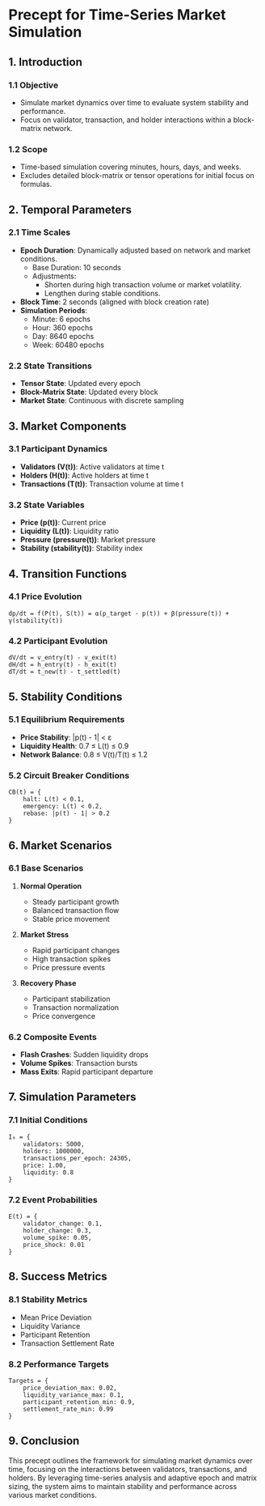 # Precept for Time-Series Market Simulation

## 1. Introduction

### 1.1 Objective
- Simulate market dynamics over time to evaluate system stability and performance.
- Focus on validator, transaction, and holder interactions within a block-matrix network.

### 1.2 Scope
- Time-based simulation covering minutes, hours, days, and weeks.
- Excludes detailed block-matrix or tensor operations for initial focus on formulas.

## 2. Temporal Parameters

### 2.1 Time Scales
- **Epoch Duration**: Dynamically adjusted based on network and market conditions.
  - Base Duration: 10 seconds
  - Adjustments:
    - Shorten during high transaction volume or market volatility.
    - Lengthen during stable conditions.
- **Block Time**: 2 seconds (aligned with block creation rate)
- **Simulation Periods**:
  - Minute: 6 epochs
  - Hour: 360 epochs
  - Day: 8640 epochs
  - Week: 60480 epochs

### 2.2 State Transitions
- **Tensor State**: Updated every epoch
- **Block-Matrix State**: Updated every block
- **Market State**: Continuous with discrete sampling

## 3. Market Components

### 3.1 Participant Dynamics
- **Validators (V(t))**: Active validators at time t
- **Holders (H(t))**: Active holders at time t
- **Transactions (T(t))**: Transaction volume at time t

### 3.2 State Variables
- **Price (p(t))**: Current price
- **Liquidity (L(t))**: Liquidity ratio
- **Pressure (pressure(t))**: Market pressure
- **Stability (stability(t))**: Stability index

## 4. Transition Functions

### 4.1 Price Evolution
```
dp/dt = f(P(t), S(t)) = α(p_target - p(t)) + β(pressure(t)) + γ(stability(t))
```

### 4.2 Participant Evolution
```
dV/dt = v_entry(t) - v_exit(t)
dH/dt = h_entry(t) - h_exit(t)
dT/dt = t_new(t) - t_settled(t)
```

## 5. Stability Conditions

### 5.1 Equilibrium Requirements
- **Price Stability**: |p(t) - 1| < ε
- **Liquidity Health**: 0.7 ≤ L(t) ≤ 0.9
- **Network Balance**: 0.8 ≤ V(t)/T(t) ≤ 1.2

### 5.2 Circuit Breaker Conditions
```
CB(t) = {
    halt: L(t) < 0.1,
    emergency: L(t) < 0.2,
    rebase: |p(t) - 1| > 0.2
}
```

## 6. Market Scenarios

### 6.1 Base Scenarios
1. **Normal Operation**
   - Steady participant growth
   - Balanced transaction flow
   - Stable price movement

2. **Market Stress**
   - Rapid participant changes
   - High transaction spikes
   - Price pressure events

3. **Recovery Phase**
   - Participant stabilization
   - Transaction normalization
   - Price convergence

### 6.2 Composite Events
- **Flash Crashes**: Sudden liquidity drops
- **Volume Spikes**: Transaction bursts
- **Mass Exits**: Rapid participant departure

## 7. Simulation Parameters

### 7.1 Initial Conditions
```
I₀ = {
    validators: 5000,
    holders: 1000000,
    transactions_per_epoch: 24305,
    price: 1.00,
    liquidity: 0.8
}
```

### 7.2 Event Probabilities
```
E(t) = {
    validator_change: 0.1,
    holder_change: 0.3,
    volume_spike: 0.05,
    price_shock: 0.01
}
```

## 8. Success Metrics

### 8.1 Stability Metrics
- Mean Price Deviation
- Liquidity Variance
- Participant Retention
- Transaction Settlement Rate

### 8.2 Performance Targets
```
Targets = {
    price_deviation_max: 0.02,
    liquidity_variance_max: 0.1,
    participant_retention_min: 0.9,
    settlement_rate_min: 0.99
}
```

## 9. Conclusion
This precept outlines the framework for simulating market dynamics over time, focusing on the interactions between validators, transactions, and holders. By leveraging time-series analysis and adaptive epoch and matrix sizing, the system aims to maintain stability and performance across various market conditions.

